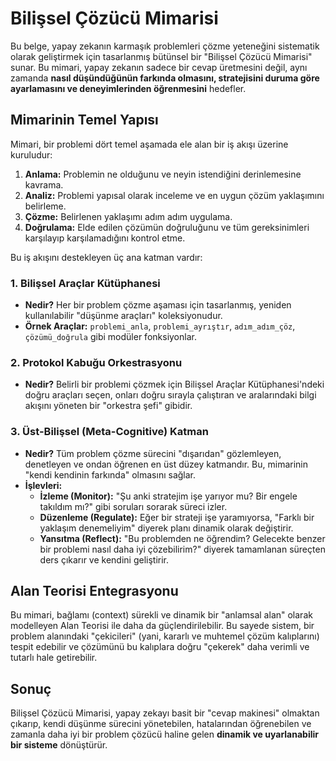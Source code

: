 # Bilişsel Çözücü Mimarisi

Bu belge, yapay zekanın karmaşık problemleri çözme yeteneğini sistematik olarak geliştirmek için tasarlanmış bütünsel bir "Bilişsel Çözücü Mimarisi" sunar. Bu mimari, yapay zekanın sadece bir cevap üretmesini değil, aynı zamanda **nasıl düşündüğünün farkında olmasını, stratejisini duruma göre ayarlamasını ve deneyimlerinden öğrenmesini** hedefler.

## Mimarinin Temel Yapısı

Mimari, bir problemi dört temel aşamada ele alan bir iş akışı üzerine kuruludur:
1.  **Anlama:** Problemin ne olduğunu ve neyin istendiğini derinlemesine kavrama.
2.  **Analiz:** Problemi yapısal olarak inceleme ve en uygun çözüm yaklaşımını belirleme.
3.  **Çözme:** Belirlenen yaklaşımı adım adım uygulama.
4.  **Doğrulama:** Elde edilen çözümün doğruluğunu ve tüm gereksinimleri karşılayıp karşılamadığını kontrol etme.

Bu iş akışını destekleyen üç ana katman vardır:

### 1. Bilişsel Araçlar Kütüphanesi
*   **Nedir?** Her bir problem çözme aşaması için tasarlanmış, yeniden kullanılabilir "düşünme araçları" koleksiyonudur.
*   **Örnek Araçlar:** `problemi_anla`, `problemi_ayrıştır`, `adım_adım_çöz`, `çözümü_doğrula` gibi modüler fonksiyonlar.

### 2. Protokol Kabuğu Orkestrasyonu
*   **Nedir?** Belirli bir problemi çözmek için Bilişsel Araçlar Kütüphanesi'ndeki doğru araçları seçen, onları doğru sırayla çalıştıran ve aralarındaki bilgi akışını yöneten bir "orkestra şefi" gibidir.

### 3. Üst-Bilişsel (Meta-Cognitive) Katman
*   **Nedir?** Tüm problem çözme sürecini "dışarıdan" gözlemleyen, denetleyen ve ondan öğrenen en üst düzey katmandır. Bu, mimarinin "kendi kendinin farkında" olmasını sağlar.
*   **İşlevleri:**
    *   **İzleme (Monitor):** "Şu anki stratejim işe yarıyor mu? Bir engele takıldım mı?" gibi soruları sorarak süreci izler.
    *   **Düzenleme (Regulate):** Eğer bir strateji işe yaramıyorsa, "Farklı bir yaklaşım denemeliyim" diyerek planı dinamik olarak değiştirir.
    *   **Yansıtma (Reflect):** "Bu problemden ne öğrendim? Gelecekte benzer bir problemi nasıl daha iyi çözebilirim?" diyerek tamamlanan süreçten ders çıkarır ve kendini geliştirir.

## Alan Teorisi Entegrasyonu

Bu mimari, bağlamı (context) sürekli ve dinamik bir "anlamsal alan" olarak modelleyen Alan Teorisi ile daha da güçlendirilebilir. Bu sayede sistem, bir problem alanındaki "çekicileri" (yani, kararlı ve muhtemel çözüm kalıplarını) tespit edebilir ve çözümünü bu kalıplara doğru "çekerek" daha verimli ve tutarlı hale getirebilir.

## Sonuç

Bilişsel Çözücü Mimarisi, yapay zekayı basit bir "cevap makinesi" olmaktan çıkarıp, kendi düşünme sürecini yönetebilen, hatalarından öğrenebilen ve zamanla daha iyi bir problem çözücü haline gelen **dinamik ve uyarlanabilir bir sisteme** dönüştürür.
